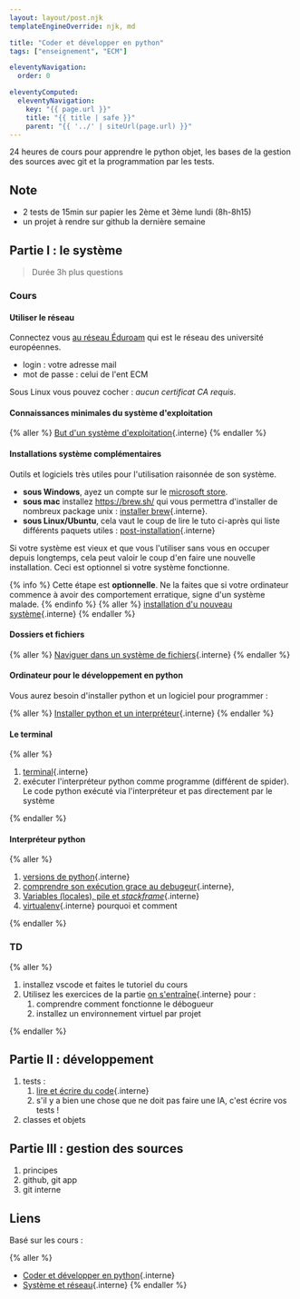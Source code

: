 ```yaml
---
layout: layout/post.njk
templateEngineOverride: njk, md

title: "Coder et développer en python"
tags: ["enseignement", "ECM"]

eleventyNavigation:
  order: 0

eleventyComputed:
  eleventyNavigation:
    key: "{{ page.url }}"
    title: "{{ title | safe }}"
    parent: "{{ '../' | siteUrl(page.url) }}"
---
```


24 heures de cours pour apprendre le python objet, les bases de la gestion des sources avec git et la programmation par les tests.

## Note

- 2 tests de 15min sur papier les 2ème et 3ème lundi (8h-8h15)
- un projet à rendre sur github la dernière semaine

## Partie I : le système

> Durée 3h plus questions

### Cours

#### Utiliser le réseau

Connectez vous [au réseau Éduroam](https://www.eduroam.fr/) qui est le réseau des université européennes.

- login : votre adresse mail
- mot de passe : celui de l'ent ECM

Sous Linux vous pouvez cocher : *aucun certificat CA requis*.

#### Connaissances minimales du système d'exploitation

{% aller %}
[But d'un système d'exploitation](/cours/système-et-réseau/bases-système/bases/but){.interne}
{% endaller %}

#### Installations système complémentaires

Outils et logiciels très utiles pour l'utilisation raisonnée de son système.

- **sous Windows**, ayez un compte sur le [microsoft store](https://apps.microsoft.com/home?hl=fr-FR&gl=FR).
- **sous mac** installez <https://brew.sh/> qui vous permettra d'installer de nombreux package unix : [installer brew](/cours/système-et-réseau/bases-système/système-installation/brew/){.interne}.
- **sous Linux/Ubuntu**, cela vaut le coup de lire le tuto ci-après qui liste différents paquets utiles : [post-installation](/cours/système-et-réseau/linux/bases-linux/post-installation/){.interne}

Si votre système est vieux et que vous l'utiliser sans vous en occuper depuis longtemps, cela peut valoir le coup d'en faire une nouvelle installation. Ceci est optionnel si votre système fonctionne.

{% info %}
Cette étape est **optionnelle**. Ne la faites que si votre ordinateur commence à avoir des comportement erratique, signe d'un système malade.
{% endinfo %}
{% aller %}
[installation d'u nouveau système](/cours/système-et-réseau/bases-système/système-installation/){.interne}
{% endaller %}

#### Dossiers et fichiers

{% aller %}
[Naviguer dans un système de fichiers](/cours/système-et-réseau/bases-système/bases/interactions/fichiers-navigation/){.interne}
{% endaller %}

#### Ordinateur pour le développement en python

Vous aurez besoin d'installer python et un logiciel pour programmer :

{% aller %}
[Installer python et un interpréteur](/cours/coder-et-développer/bases-programmation/interpréteur/){.interne}
{% endaller %}

#### Le terminal

{% aller %}

1. [terminal](/cours/système-et-réseau/bases-système/terminal/){.interne}
2. exécuter l'interpréteur python comme programme (différent de spider). Le code python exécuté via l'interpréteur et pas directement par le système

{% endaller %}

#### Interpréteur python

{% aller %}

1. [versions de python](/cours/coder-et-développer/version-python/){.interne}
2. [comprendre son exécution grace au debugeur](/cours/coder-et-développer/debugger/){.interne},  
3. [Variables (locales), pile et _stackframe_](/cours/coder-et-développer/données-mémoire/){.interne}
4. [virtualenv](/cours/coder-et-développer/environnements-virtuels/){.interne} pourquoi et comment

{% endaller %}

### TD

{% aller %}

1. installez vscode et faites le tutoriel du cours
2. Utilisez les exercices de la partie [on s'entraîne](/cours/coder-et-développer/projet-codes/){.interne} pour :
   1. comprendre comment fonctionne le débogueur
   2. installez un environnement virtuel par projet

{% endaller %}

## Partie II : développement

1. tests :
   1. [lire et écrire du code](/cours/coder-et-développer/écrire-code/){.interne}
   2. s'il y a bien une chose que ne doit pas faire une IA, c'est écrire vos tests !
2. classes et objets

## Partie III : gestion des sources

1. principes
2. github, git app
3. git interne

<!-- > TBD note avec commit pertinent sur un petit projet -->

## Liens

Basé sur les cours :

{% aller %}

- [Coder et développer en python](/cours/coder-et-développer){.interne}
- [Système et réseau](/cours_informatique/cours/système-et-réseau){.interne}
  {% endaller %}
